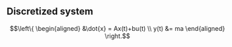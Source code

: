 ## Discretized system
$$\left\{ \begin{aligned} 
&\dot{x} = Ax(t)+bu(t)
\\ 
y(t) &= ma 
\end{aligned} \right.$$